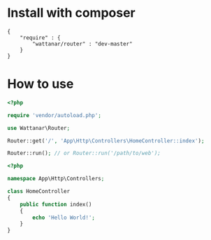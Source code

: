 # Install with composer
```
{
	"require" : {
		"wattanar/router" : "dev-master"
	}
}
```

# How to use
```php
<?php

require 'vendor/autoload.php';

use Wattanar\Router;

Router::get('/', 'App\Http\Controllers\HomeController::index');

Router::run(); // or Router::run('/path/to/web');

```
```php
<?php

namespace App\Http\Controllers;

class HomeController
{
	public function index()
	{
		echo 'Hello World!';
	}
}
```
